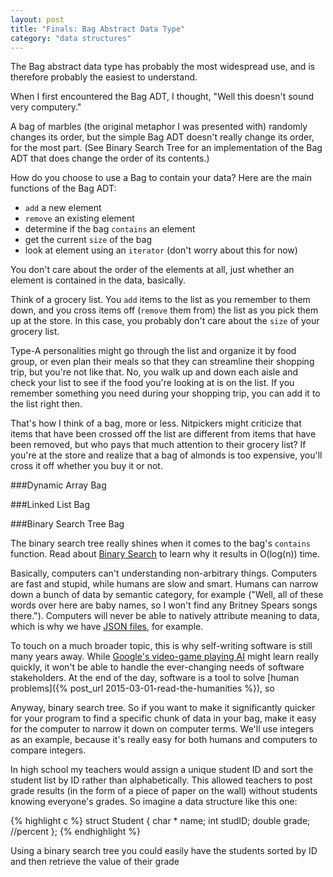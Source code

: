 ```yaml
---
layout: post
title: "Finals: Bag Abstract Data Type"
category: "data structures"
---
```


The Bag abstract data type has probably the most widespread use, and is therefore probably the easiest to understand.

When I first encountered the Bag ADT, I thought, "Well this doesn't sound very computery." 

A bag of marbles (the original metaphor I was presented with) randomly changes its order, but the simple Bag ADT doesn't really change its order, for the most part. (See Binary Search Tree for an implementation of the Bag ADT that does change the order of its contents.)

How do you choose to use a Bag to contain your data? Here are the main functions of the Bag ADT:

* `add` a new element
* `remove` an existing element
* determine if the bag `contains` an element
* get the current `size` of the bag
* look at element using an `iterator` (don't worry about this for now)

You don't care about the order of the elements at all, just whether an element is contained in the data, basically. 

Think of a grocery list. You `add` items to the list as you remember to them down, and you cross items off (`remove` them from) the list as you pick them up at the store. In this case, you probably don't care about the `size` of your grocery list.

Type-A personalities might go through the list and organize it by food group, or even plan their meals so that they can streamline their shopping trip, but you're not like that. No, you walk up and down each aisle and check your list to see if the food you're looking at is on the list. If you remember something you need during your shopping trip, you can add it to the list right then.

That's how I think of a bag, more or less. Nitpickers might criticize that items that have been crossed off the list are different from items that have been removed, but who pays that much attention to their grocery list? If you're at the store and realize that a bag of almonds is too expensive, you'll cross it off whether you buy it or not.

###Dynamic Array Bag


###Linked List Bag


###Binary Search Tree Bag

The binary search tree really shines when it comes to the bag's `contains` function. Read about [Binary Search]() to learn why it results in O(log(n)) time.

Basically, computers can't understanding non-arbitrary things. Computers are fast and stupid, while humans are slow and smart. Humans can narrow down a bunch of data by semantic category, for example ("Well, all of these words over here are baby names, so I won't find any Britney Spears songs there."). Computers will never be able to natively attribute meaning to data, which is why we have [JSON files](), for example.

To touch on a much broader topic, this is why self-writing software is still many years away. While [Google's video-game playing AI]() might learn really quickly, it won't be able to handle the ever-changing needs of software stakeholders. At the end of the day, software is a tool to solve [human problems]({% post_url 2015-03-01-read-the-humanities %}), so

Anyway, binary search tree. So if you want to make it significantly quicker for your program to find a specific chunk of data in your bag, make it easy for the computer to narrow it down on computer terms. We'll use integers as an example, because it's really easy for both humans and computers to compare integers.

In high school my teachers would assign a unique student ID and sort the student list by ID rather than alphabetically. This allowed teachers to post grade results (in the form of a piece of paper on the wall) without students knowing everyone's grades. So imagine a data structure like this one:

{% highlight c %}
struct Student {
	char * name;
	int studID;
	double grade; //percent
};
{% endhighlight %}

Using a binary search tree you could easily have the students sorted by ID and then retrieve the value of their grade